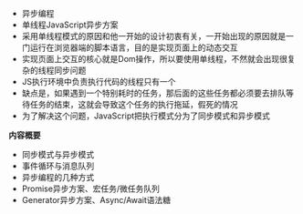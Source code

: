 * 异步编程
* 单线程JavaScript异步方案
* 采用单线程模式的原因和他一开始的设计初衷有关，一开始出现的原因就是一门运行在浏览器端的脚本语言，目的是实现页面上的动态交互
* 实现页面上交互的核心就是Dom操作，所以要使用单线程，不然就会出现很复杂的线程同步问题
* JS执行环境中负责执行代码的线程只有一个
* 缺点是，如果遇到一个特别耗时的任务，那后面的这些任务都必须要去排队等待任务的结束，这就会导致这个任务的执行拖延，假死的情况
* 为了解决这个问题，JavaScript把执行模式分为了同步模式和异步模式


**内容概要**

*  同步模式与异步模式
*  事件循环与消息队列
*  异步编程的几种方式
*  Promise异步方案、宏任务/微任务队列
*  Generator异步方案、Async/Await语法糖